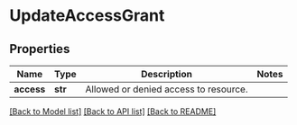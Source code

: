 # UpdateAccessGrant

## Properties
Name | Type | Description | Notes
------------ | ------------- | ------------- | -------------
**access** | **str** | Allowed or denied access to resource. | 

[[Back to Model list]](../README.md#documentation-for-models) [[Back to API list]](../README.md#documentation-for-api-endpoints) [[Back to README]](../README.md)


